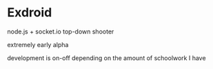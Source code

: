 # Exdroid
node.js + socket.io top-down shooter

extremely early alpha

development is on-off depending on the amount of schoolwork I have
